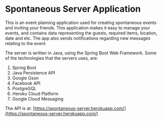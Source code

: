 # Spontaneous Server Application
This is an event planning application used for creating spontaneous events and inviting your friends.
This application makes it easy to manage your events, and contains data representing the guests, required items, location, date and etc.
The app also sends notifications regarding new messages relating to the event.

The server is written in Java, using the Spring Boot Web Framework.
Some of the technologies that the servers uses, are:


1. Spring Boot
2. Java Persistence API
3. Google Gson
4. Facebook API
5. PostgreSQL
6. Heroku Cloud Platform
7. Google Cloud Messaging

The API is at: [https://spontaneous-server.herokuapp.com/](https://spontaneous-server.herokuapp.com/)

